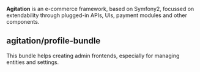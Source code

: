 **Agitation** is an e-commerce framework, based on Symfony2, focussed on extendability through plugged-in APIs, UIs, payment modules and other components.

## agitation/profile-bundle

This bundle helps creating admin frontends, especially for managing entities and settings.
